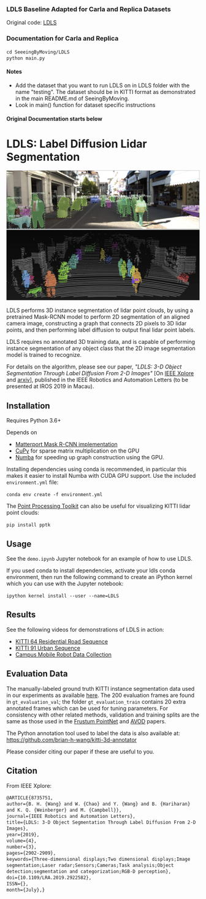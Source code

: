 ### LDLS Baseline Adapted for Carla and Replica Datasets

Original code: [LDLS](https://github.com/brian-h-wang/LDLS)

### Documentation for Carla and Replica

```
cd SeeeingByMoving/LDLS
python main.py
```

#### Notes

- Add the dataset that you want to run LDLS on in LDLS folder with the name "testing". The dataset should be in KITTI format as demonstrated in the main README.md of SeeingByMoving.
- Look in main() function for dataset specific instructions

#### Original Documentation starts below

# LDLS: Label Diffusion Lidar Segmentation

![LDLS](readme_assets/kitti_example.png)

LDLS performs 3D instance segmentation of lidar point clouds, by using a pretrained Mask-RCNN model to perform 2D segmentation of an aligned camera image, constructing a graph that connects 2D pixels to 3D lidar points, and then performing label diffusion to output final lidar point labels.

LDLS requires no annotated 3D training data, and is capable of performing instance segmentation of any object class that the 2D image segmentation model is trained to recognize.

For details on the algorithm, please see our paper, *"LDLS: 3-D Object Segmentation Through Label Diffusion From 2-D Images"* \[On [IEEE Xplore](https://ieeexplore.ieee.org/document/8735751) and [arxiv](https://arxiv.org/abs/1910.13955)\], published in the IEEE Robotics and Automation Letters (to be presented at IROS 2019 in Macau).
 
## Installation

Requires Python 3.6+

Depends on
* [Matterport Mask R-CNN implementation](https://github.com/matterport/Mask_RCNN)
* [CuPy](https://cupy.chainer.org/) for sparse matrix multiplication on the GPU
* [Numba](https://numba.pydata.org/numba-doc/dev/user/installing.html) for speeding up graph construction using the GPU.

Installing dependencies using conda is recommended, in particular this makes it easier to install Numba with CUDA GPU support. Use the included `environment.yml` file:

``conda env create -f environment.yml``

The [Point Processing Toolkit](https://github.com/heremaps/pptk) can also be useful for visualizing KITTI lidar point clouds:

``pip install pptk``

## Usage

See the `demo.ipynb` Jupyter notebook for an example of how to use LDLS.

If you used conda to install dependencies, activate your ldls conda environment, then run the following command to create an iPython kernel which you can use with the Jupyter notebook:

``ipython kernel install --user --name=LDLS``


## Results

See the following videos for demonstrations of LDLS in action:

* [KITTI 64 Residential Road Sequence](https://youtu.be/XlXneiGB5NU)
* [KITTI 91 Urban Sequence](https://youtu.be/EtLl4KnuM-s)
* [Campus Mobile Robot Data Collection](https://youtu.be/4azvaDHEcQU)


## Evaluation Data

The manually-labeled ground truth KITTI instance segmentation data used in our experiments as available [here](https://drive.google.com/drive/folders/11rD0Nm65YwvR_unVxxZ--5j00qR8xO_H?usp=sharing). The 200 evaluation frames are found in `gt_evaluation_val`; the folder `gt_evaluation_train` contains 20 extra annotated frames which can be used for tuning parameters. For consistency with other related methods, validation and training splits are the same as those used in the [Frustum PointNet](https://github.com/charlesq34/frustum-pointnets) and [AVOD](https://github.com/kujason/avod) papers.

The Python annotation tool used to label the data is also available at: https://github.com/brian-h-wang/kitti-3d-annotator

Please consider citing our paper if these are useful to you.

## Citation

From IEEE Xplore:
```
@ARTICLE{8735751,
author={B. H. {Wang} and W. {Chao} and Y. {Wang} and B. {Hariharan} and K. Q. {Weinberger} and M. {Campbell}},
journal={IEEE Robotics and Automation Letters},
title={LDLS: 3-D Object Segmentation Through Label Diffusion From 2-D Images},
year={2019},
volume={4},
number={3},
pages={2902-2909},
keywords={Three-dimensional displays;Two dimensional displays;Image segmentation;Laser radar;Sensors;Cameras;Task analysis;Object detection;segmentation and categorization;RGB-D perception},
doi={10.1109/LRA.2019.2922582},
ISSN={},
month={July},}
```
